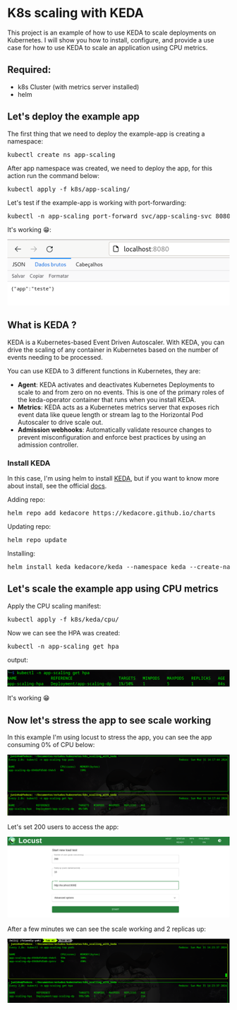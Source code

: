 # K8s scaling with KEDA

This project is an example of how to use KEDA to scale deployments on Kubernetes. I will show you how to install, configure, and provide a use case for how to use KEDA to scale an application using CPU metrics.

## Required:

* k8s Cluster (with metrics server installed)
* helm


## Let's deploy the example app

The first thing that we need to deploy the example-app is creating a namespace:

<pre>
kubectl create ns app-scaling
</pre>
After app namespace was created, we need to deploy the app, for this action run the command below:
<pre>
kubectl apply -f k8s/app-scaling/
</pre>
Let's test if the example-app is working with port-forwarding:
<pre>
kubectl -n app-scaling port-forward svc/app-scaling-svc 8080:8080
</pre>
    
It's working 😁:

![](./img/app-port-forward.png)



## What is KEDA ?

KEDA is a Kubernetes-based Event Driven Autoscaler. With KEDA, you can drive the scaling of any container in Kubernetes based on the number of events needing to be processed.

You can use KEDA to 3 different functions in Kubernetes, they are:

* **Agent**: KEDA activates and deactivates Kubernetes Deployments to scale to and from zero on no events. This is one of the primary roles of the keda-operator container that runs when you install KEDA.
* **Metrics**: KEDA acts as a Kubernetes metrics server that exposes rich event data like queue length or stream lag to the Horizontal Pod Autoscaler to drive scale out.
* **Admission webhooks**: Automatically validate resource changes to prevent misconfiguration and enforce best practices by using an admission controller. 

### Install KEDA
In this case, I'm using helm to install [KEDA](https://keda.sh/), but if you want to know more about install, see the official [docs](https://keda.sh/docs/2.13/deploy/).

Adding repo:
<pre>
helm repo add kedacore https://kedacore.github.io/charts
</pre>

Updating repo:
<pre>
helm repo update
</pre>

Installing:
<pre>
helm install keda kedacore/keda --namespace keda --create-namespace
</pre>

## Let's scale the example app using CPU metrics

Apply the CPU scaling manifest:
<pre>
kubectl apply -f k8s/keda/cpu/
</pre>

Now we can see the HPA was created:
<pre>
kubectl -n app-scaling get hpa
</pre>
output:

![](./img/hpa.png)

It's working 😁

## Now let's stress the app to see scale working

In this example I'm using locust to stress the app, you can see the app consuming 0% of CPU below:

![](./img/hpa-start.png)

Let's set 200 users to access the app:

![](./img/locust.png)

After a few minutes we can see the scale working and 2 replicas up:

![](./img/stress-locust.png)


